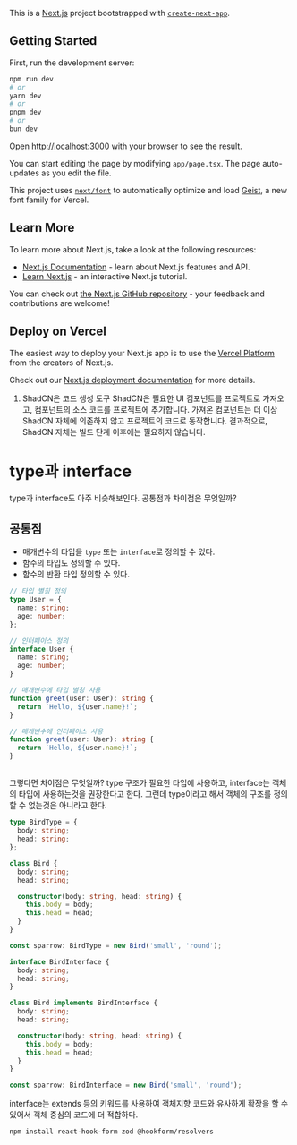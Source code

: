 This is a [Next.js](https://nextjs.org) project bootstrapped with [`create-next-app`](https://nextjs.org/docs/app/api-reference/cli/create-next-app).

## Getting Started

First, run the development server:

```bash
npm run dev
# or
yarn dev
# or
pnpm dev
# or
bun dev
```

Open [http://localhost:3000](http://localhost:3000) with your browser to see the result.

You can start editing the page by modifying `app/page.tsx`. The page auto-updates as you edit the file.

This project uses [`next/font`](https://nextjs.org/docs/app/building-your-application/optimizing/fonts) to automatically optimize and load [Geist](https://vercel.com/font), a new font family for Vercel.

## Learn More

To learn more about Next.js, take a look at the following resources:

- [Next.js Documentation](https://nextjs.org/docs) - learn about Next.js features and API.
- [Learn Next.js](https://nextjs.org/learn) - an interactive Next.js tutorial.

You can check out [the Next.js GitHub repository](https://github.com/vercel/next.js) - your feedback and contributions are welcome!

## Deploy on Vercel

The easiest way to deploy your Next.js app is to use the [Vercel Platform](https://vercel.com/new?utm_medium=default-template&filter=next.js&utm_source=create-next-app&utm_campaign=create-next-app-readme) from the creators of Next.js.

Check out our [Next.js deployment documentation](https://nextjs.org/docs/app/building-your-application/deploying) for more details.

1. ShadCN은 코드 생성 도구
   ShadCN은 필요한 UI 컴포넌트를 프로젝트로 가져오고, 컴포넌트의 소스 코드를 프로젝트에 추가합니다.
   가져온 컴포넌트는 더 이상 ShadCN 자체에 의존하지 않고 프로젝트의 코드로 동작합니다.
   결과적으로, ShadCN 자체는 빌드 단계 이후에는 필요하지 않습니다.

# type과 interface

type과 interface도 아주 비슷해보인다. 공통점과 차이점은 무엇일까?

## 공통점

- 매개변수의 타입을 `type` 또는 `interface`로 정의할 수 있다.
- 함수의 타입도 정의할 수 있다.
- 함수의 반환 타입 정의할 수 있다.

```typescript
// 타입 별칭 정의
type User = {
  name: string;
  age: number;
};

// 인터페이스 정의
interface User {
  name: string;
  age: number;
}

// 매개변수에 타입 별칭 사용
function greet(user: User): string {
  return `Hello, ${user.name}!`;
}
```

```typescript
// 매개변수에 인터페이스 사용
function greet(user: User): string {
  return `Hello, ${user.name}!`;
}
```

##

그렇다면 차이점은 무엇일까?
type 구조가 필요한 타입에 사용하고, interface는 객체의 타입에 사용하는것을 권장한다고 한다.
그런데 type이라고 해서 객체의 구조를 정의할 수 없는것은 아니라고 한다.

```typescript
type BirdType = {
  body: string;
  head: string;
};

class Bird {
  body: string;
  head: string;

  constructor(body: string, head: string) {
    this.body = body;
    this.head = head;
  }
}

const sparrow: BirdType = new Bird('small', 'round');
```

```typescript
interface BirdInterface {
  body: string;
  head: string;
}

class Bird implements BirdInterface {
  body: string;
  head: string;

  constructor(body: string, head: string) {
    this.body = body;
    this.head = head;
  }
}

const sparrow: BirdInterface = new Bird('small', 'round');
```

interface는 extends 등의 키워드를 사용하여 객체지향 코드와 유사하게 확장을 할 수 있어서 객체 중심의 코드에 더 적합하다.

```
npm install react-hook-form zod @hookform/resolvers
```